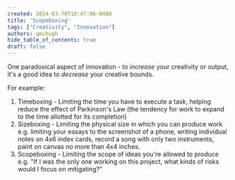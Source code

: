```yaml
---
created: 2024-03-70T10:47:06-0400
title: 'Scopeboxing'
tags: ["Creativity", "Innovation"]
authors: qmchugh
hide_table_of_contents: true
draft: false
---
```

One paradoxical aspect of innovation - to *increase* your creativity or output, it's a good idea to *decrease* your creative bounds.

For example:
1. Timeboxing - Limiting the time you have to execute a task, helping reduce the effect of Parkinson's Law (the tendency for work to expand to the time allotted for its completion)
2. Sizeboxing - Limiting the physical size in which you can produce work e.g. limiting your essays to the screenshot of a phone, writing individual notes on 4x6 index cards, record a song with only two instruments, paint on canvas no more than 4x4 inches.
3. Scopeboxing - Limiting the scope of ideas you're allowed to produce e.g. "If I was the only one working on this project, what kinds of risks would I focus on mitigating?"





